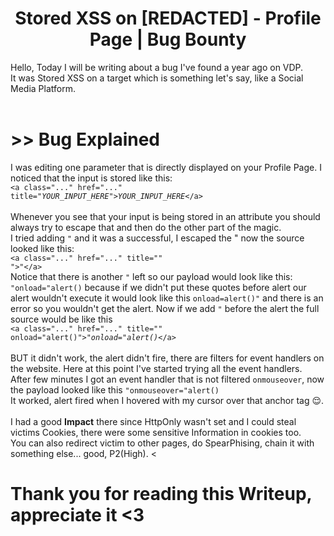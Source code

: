 # <center> Stored XSS on [REDACTED] - Profile Page | Bug Bounty </center>

Hello, Today I will be writing about a bug I've found a year ago on VDP. <br>
It was Stored XSS on a target which is something let's say, like a Social Media Platform. <br>
<br>
# >> Bug Explained
I was editing one parameter that is directly displayed on your Profile Page. I noticed that the input is stored like this: <br>
<code>&lt;a class="..." href="..." title="<i>YOUR_INPUT_HERE</i>"&gt;<i>YOUR_INPUT_HERE</i>&lt;/a&gt;</code> <br> <br>
Whenever you see that your input is being stored in an attribute you should always try to escape that and then do the other part of the magic. <br>
I tried adding <code>"</code> and it was a successful, I escaped the " now the source looked like this: <br>
<code>&lt;a class="..." href="..." title="" "&gt;<i>"</i>&lt;/a&gt;</code> <br>
Notice that there is another <code>"</code> left so our payload would look like this: <code>"onload="alert()</code> because if we didn't put these quotes before alert
our alert wouldn't execute it would look like this <code>onload=alert()"</code> and there is an error so you wouldn't get the alert. Now if we add <code>"</code> before the alert the full source would be like this <br>
<code>&lt;a class="..." href="..." title="" onload="alert()"&gt;<i>"onload="alert()</i>&lt;/a&gt;</code> <br><br>
BUT it didn't work, the alert didn't fire, there are filters for event handlers on the website. Here at this point I've started trying all the event handlers. <br>
After few minutes I got an event handler that is not filtered <code>onmouseover</code>, now the payload looked like this <code>"onmouseover="alert()</code> <br>
It worked, alert fired when I hovered with my cursor over that anchor tag 😌. <br><br>
I had a good <strong>Impact</strong> there since HttpOnly wasn't set and I could steal victims Cookies, there were some sensitive Information in cookies too. <br>
You can also redirect victim to other pages, do SpearPhising, chain it with something else... good, P2(High). <

# Thank you for reading this Writeup, appreciate it <3
